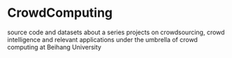 # CrowdComputing
source code and datasets about a series projects on crowdsourcing, crowd intelligence and relevant applications under the umbrella of crowd computing at Beihang University
